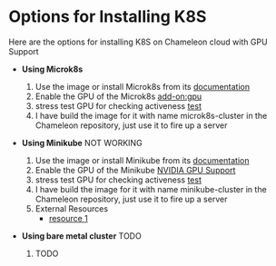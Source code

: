 # Options for Installing K8S
Here are the options for installing K8S on Chameleon cloud with GPU Support
* **Using Microk8s**
  1. Use the image or install Microk8s from its [documentation](https://microk8s.io/)
  2. Enable the GPU of the Microk8s [add-on:gpu](https://microk8s.io/docs/addon-gpu)
  3. stress test GPU for checking activeness [test](https://docs.mirantis.com/mke/3.4/ops/deploy-apps-k8s/gpu-support.html)
  4. I have build the image for it with name microk8s-cluster in the Chameleon repository, just use it to fire up a server

* **Using Minikube** NOT WORKING
  1. Use the image or install Minikube from its [documentation](https://minikube.sigs.k8s.io/docs/)
  2. Enable the GPU of the Minikube [NVIDIA GPU Support](https://minikube.sigs.k8s.io/docs/tutorials/nvidia_gpu/)
  3. stress test GPU for checking activeness [test](https://docs.mirantis.com/mke/3.4/ops/deploy-apps-k8s/gpu-support.html)
  4. I have build the image for it with name minikube-cluster in the Chameleon repository, just use it to fire up a server
  5. External Resources
      * [resource 1](https://anencore94.github.io/2020/08/19/minikube-gpu.html)

* **Using bare metal cluster** TODO
  1. TODO